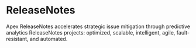 # ReleaseNotes
Apex ReleaseNotes accelerates strategic issue mitigation through predictive analytics ReleaseNotes projects: optimized, scalable, intelligent, agile, fault-resistant, and automated.
